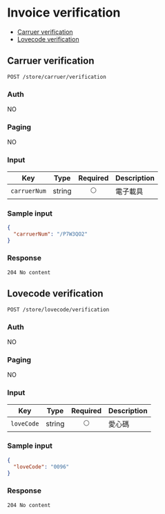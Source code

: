 # Invoice verification

- [Carruer verification](#carruer-verification)
- [Lovecode verification](#lovecode-verification)

## Carruer verification
```
POST /store/carruer/verification
```

### Auth
NO

### Paging
NO

### Input

| Key | Type | Required | Description |
| --- | --- | :---: | --- |
| `carruerNum` | string | 🌕 | 電子載具 |

### Sample input
```json
{
  "carruerNum": "/P7W3QO2"
}
```

### Response
```
204 No content
```

## Lovecode verification
```
POST /store/lovecode/verification
```

### Auth
NO

### Paging
NO

### Input

| Key | Type | Required | Description |
| --- | --- | :---: | --- |
| `loveCode` | string | 🌕 | 愛心碼 |

### Sample input
```json
{
  "loveCode": "0096"
}
```

### Response
```
204 No content
```